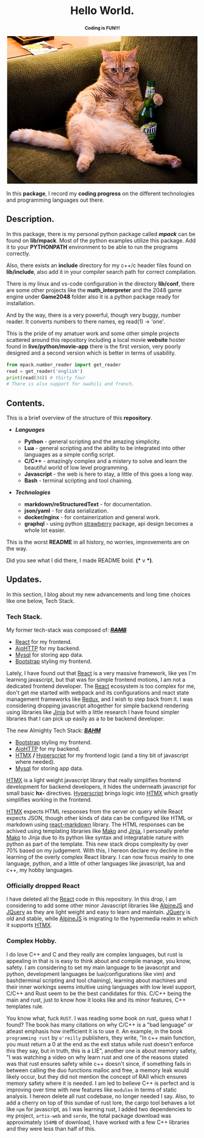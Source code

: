 <center>

# Hello World.
<small>**Coding is FUN!!!**</small>

![What a Good Day.](./lib/conf/whatyoudoing.jpg )

</center>

In this **package**, I record my **coding progress** on the different technologies and programming languages out there.

## Description.
In this package, there is my personal python package called ***mpack*** can be found on **lib/mpack**. Most of the python examples utilize this package. Add it to your **PYTHONPATH** environment to be able to run the programs correctly.

Also, there exists an **include** directory for my c++/c header files found on **lib/include**, also add it in your compiler search path for correct compilation.

There is my linux and vs-code configuration in the directory **lib/conf**, there are some other projects like the **math_interpreter** and the 2048 game engine under **Game2048** folder also it is a python package ready for installation.

And by the way, there is a very powerful, though very buggy, number reader. It converts numbers to there names, eg read(1) -> 'one'.

This is the pride of my amatuer work and some other simple projects scattered around this repository including a local movie **website** hoster found in **live/python/movie-app** there is the first version, very poorly designed and a second version which is better in terms of usability.
```python
from mpack.number_reader import get_reader
read = get_reader('english')
print(read(34)) # thirty four
# There is also support for swahili and french.
```

## Contents.

This is a brief overview of the structure of this **repository**.

- **_Languages_**
  +  **Python** - general scripting and the amazing simplicity.
  +  **Lua** - general scripting and the ability to be integrated into other languages as a simple config script.
  +  **C/C++** - amazingly complex and a mistery to solve and learn the beautiful world of low level programming.
  +  **Javascript** - the web is here to stay, a little of this goes a long way.
  + **Bash** - terminal scripting and tool chaining.

- ***Technologies***
  + **markdown/reStructuredText** - for documentation.
  + **json/yaml** - for data serialization.
  + **docker/nginx** - for containerization and general work.
  + **graphql** - using python [strawberry](https://strawberry.rocks) package, api design becomes a whole lot easier.

This is the worst **README** in all history, no worries, improvements are on the way.

Did you see what I did there, I made README bold. **(\*** v **\*)**.

## Updates.
In this section, I blog about my new advancements and long time choices like one below, Tech Stack.

### Tech Stack.
My former tech-stack was composed of: ***<u><del>RAMB</del></u>***

- [React](https://react.dev 'A javascript frontent framework.') for my frontend.
- [AioHTTP](https://docs.aiohttp.org/en/stable 'A Simple light weight python package for building backends.') for my backend.
- [Mysql](https://www.mysql.com 'A relational database.') for storing app data.
- [Bootstrap](https://getbootstrap.com 'A CSS Framework for styling webpages.') styling my frontend.

Lately, I have found out that [React](https://react.dev) is a very massive framework, like yes I'm learning javascript, but that was for simple frontend motions, I am not a dedicated frontend developer. The [React](https://react.dev) ecosystem is too complex for me, don't get me started with webpack and its configurations and react state management frameworks like [Redux](https://redux.js.org), and I wish to step back from it.
I was considering dropping javascript altogether for simple backend rendering using libraries like [Jinja](https://jinja.palletsprojects.com/en/3.1.x) but with a little research I have found simpler libraries that I can pick up easily as a to be backend developer.

The new Almighty Tech Stack: ***<u>BAHM</u>***
- [Bootstrap](https://getbootstrap.com 'A CSS Framework for styling webpages.') styling my frontend.
- [AioHTTP](https://docs.aiohttp.org/en/stable 'A Simple light weight python package for building backends.') for my backend.
- [HTMX](https://htmx.org 'A javascript frontent framework.') **/** [Hyperscript](https://hyperscript.org 'Simple HTMX like library that uses javascript underneath to get things done.') for my frontend logic (and a tiny bit of javascript where needed).
- [Mysql](https://www.mysql.com 'A relational database.') for storing app data.

[HTMX](https://htmx.org) is a light weight javascript library that really simplifies frontend development for backend developers, it hides the underneath javascript for small basic **hx-** directives. [Hyperscript](https://hyperscript.org) brings logic into [HTMX](https://htmx.org) which greatly simplifies working in the frontend.

[HTMX](https://htmx.org) expects HTML responses from the server on query while React expects JSON, though other kinds of data can be configured like HTML or markdown using [react-markdown](https://www.npmjs.com/package/react-markdown) library. The HTML responses can be achived using templating libraries like [Mako](https://www.makotemplates.org) and [Jinja](https://jinja.palletsprojects.com/en/3.1.x), I personally prefer [Mako](https://www.makotemplates.org)  to Jinja due to its python like syntax and integratable nature with python as part of the template.
This new stack drops complexity by over 70% based on my judgement. With this, I hereon declare my decline in the learning of the overly complex React library.
I can now focus mainly to one language, python, and a little of other languages like javascript, lua and c++, my hobby languages.

### Officially dropped React
I have deleted all the [React](https://react.dev) code in this repository. In this drop, I am considering to add some other minor Javascript libraries like [AlpineJS](https://alpinejs.dev) and [JQuery](https://jquery.com) as they are light weight and easy to learn and maintain. [JQuery](https://jquery.com) is old and stable, while [AlpineJS](https://alpinejs.dev) is migrating to the hypermedia realm in which it supports [HTMX](https://htmx.org).

### Complex Hobby.
I do love C++ and C and they really are complex languages, but rust is appealing in that is is easy to think about and compile manage, you know, safety. I am considering to set my main language to be javascript and python, development languages be lua(configurations like vim) and bash(terminal scripting and tool chaining), learning about machines and their inner workings seems intuitive using languages with low level support, C/C++ and Rust seem to be the best candidates for this. C/C++ being the main and rust, just to know how it looks like and its minor features, C++ templates rule.

You know what, fuck `RUST`. I was reading some book on rust, guess what I found? The book has many citations on why C/C++ is a "bad language" or atleast emphasis how inefficient it is to use it. An example, in the book `programming rust` by `o'reilly` publishers, they write, "In c++ main function, you must return a 0 at the end as the exit status while rust doesn't enforce this they say, but in truth, this is a LIE", another one is about memory safety, "I was watching a video on why learn rust and one of the reasons stated was that rust ensures safety while c++ doesn't since, if something fails in between calling the duo functions malloc and free, a memory leak would likely occur, but they did not mention the concept of RAII which ensures memory safety where it is needed. I am led to believe C++ is perfect and is improving over time with new features like `modules` in terms of static analysis. I hereon delete all rust codebase, no longer needed I say. Also, to add a cherry on top of this sundae of rust lore, the cargo tool behaves a lot like `npm` for javascript, as I was learning rust, I added two dependencies to my project, `artix-web` and `serde`, the total package download was approximately `154MB` of download, I have worked with a few C++ libraries and they were less than half of this.